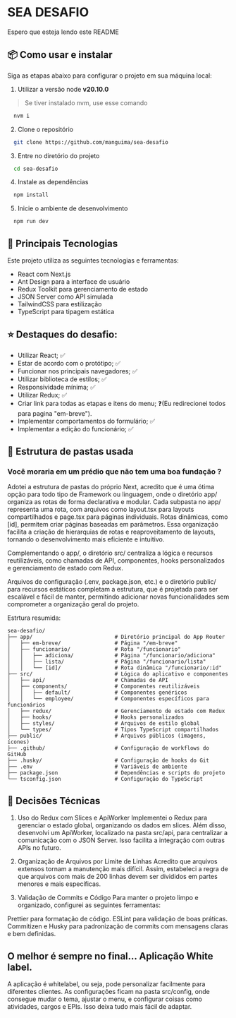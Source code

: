 # SEA DESAFIO

Espero que esteja lendo este README

## 📦 Como usar e instalar

Siga as etapas abaixo para configurar o projeto em sua máquina local:

1. Utilizar a versão node **v20.10.0**

> Se tiver instalado nvm, use esse comando

```bash
  nvm i
```

2. Clone o repositório

```bash
  git clone https://github.com/manguima/sea-desafio
```

3. Entre no diretório do projeto

```bash
  cd sea-desafio
```

4. Instale as dependências

```bash
  npm install
```

5. Inicie o ambiente de desenvolvimento

```bash
  npm run dev
```

## 🚀 Principais Tecnologias

Este projeto utiliza as seguintes tecnologias e ferramentas:

- React com Next.js
- Ant Design para a interface de usuário
- Redux Toolkit para gerenciamento de estado
- JSON Server como API simulada
- TailwindCSS para estilização
- TypeScript para tipagem estática

## ⭐ Destaques do desafio:

- Utilizar React; ✅
- Estar de acordo com o protótipo; ✅
- Funcionar nos principais navegadores; ✅
- Utilizar biblioteca de estilos; ✅
- Responsividade mínima; ✅
- Utilizar Redux; ✅
- Criar link para todas as etapas e itens do menu; ❓(Eu redirecionei todos para pagina "em-breve").
- Implementar comportamentos do formulário; ✅
- Implementar a edição do funcionário; ✅

## 📂 Estrutura de pastas usada

### Você moraria em um prédio que não tem uma boa fundação ?

Adotei a estrutura de pastas do próprio Next, acredito que é uma ótima opção para todo tipo de Framework ou linguagem, onde o diretório app/ organiza as rotas de forma declarativa e modular. Cada subpasta no app/ representa uma rota, com arquivos como layout.tsx para layouts compartilhados e page.tsx para páginas individuais. Rotas dinâmicas, como [id], permitem criar páginas baseadas em parâmetros. Essa organização facilita a criação de hierarquias de rotas e reaproveitamento de layouts, tornando o desenvolvimento mais eficiente e intuitivo.

Complementando o app/, o diretório src/ centraliza a lógica e recursos reutilizáveis, como chamadas de API, componentes, hooks personalizados e gerenciamento de estado com Redux.

Arquivos de configuração (.env, package.json, etc.) e o diretório public/ para recursos estáticos completam a estrutura, que é projetada para ser escalável e fácil de manter, permitindo adicionar novas funcionalidades sem comprometer a organização geral do projeto.

Estrtura resumida:

```
sea-desafio/
├── app/                          # Diretório principal do App Router
│   ├── em-breve/                 # Página "/em-breve"
│   ├── funcionario/              # Rota "/funcionario"
│   │   ├── adiciona/             # Página "/funcionario/adiciona"
│   │   ├── lista/                # Página "/funcionario/lista"
│   │   └── [id]/                 # Rota dinâmica "/funcionario/:id"
├── src/                          # Lógica do aplicativo e componentes
│   ├── api/                      # Chamadas de API
│   ├── components/               # Componentes reutilizáveis
│   │   ├── default/              # Componentes genéricos
│   │   └── employee/             # Componentes específicos para funcionários
│   ├── redux/                    # Gerenciamento de estado com Redux
│   ├── hooks/                    # Hooks personalizados
│   ├── styles/                   # Arquivos de estilo global
│   └── types/                    # Tipos TypeScript compartilhados
├── public/                       # Arquivos públicos (imagens, ícones)
├── .github/                      # Configuração de workflows do GitHub
├── .husky/                       # Configuração de hooks do Git
├── .env                          # Variáveis de ambiente
├── package.json                  # Dependências e scripts do projeto
└── tsconfig.json                 # Configuração do TypeScript
```

## 🧠 Decisões Técnicas

1. Uso do Redux com Slices e ApiWorker
   Implementei o Redux para gerenciar o estado global, organizando os dados em slices. Além disso, desenvolvi um ApiWorker, localizado na pasta src/api, para centralizar a comunicação com o JSON Server. Isso facilita a integração com outras APIs no futuro.

2. Organização de Arquivos por Limite de Linhas
   Acredito que arquivos extensos tornam a manutenção mais difícil. Assim, estabeleci a regra de que arquivos com mais de 200 linhas devem ser divididos em partes menores e mais específicas.

3. Validação de Commits e Código
   Para manter o projeto limpo e organizado, configurei as seguintes ferramentas:

Prettier para formatação de código.
ESLint para validação de boas práticas.
Commitizen e Husky para padronização de commits com mensagens claras e bem definidas.

## O melhor é sempre no final... Aplicação White label.

A aplicação é whitelabel, ou seja, pode personalizar facilmente para diferentes clientes. As configurações ficam na pasta src/config, onde consegue mudar o tema, ajustar o menu, e configurar coisas como atividades, cargos e EPIs. Isso deixa tudo mais fácil de adaptar.
